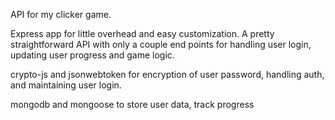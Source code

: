 API for my clicker game.

Express app for little overhead and easy customization. A pretty straightforward API with only a couple end points for handling user login, updating user progress and game logic.

crypto-js and jsonwebtoken for encryption of user password, handling auth, and maintaining user login.

mongodb and mongoose to store user data, track progress
